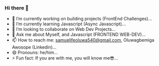 ### Hi there 👋

<!--
**JAILBREAK-101/JAILBREAK-101** is a ✨ _special_ ✨ repository because its `README.md` (this file) appears on your GitHub profile.

Here are some ideas to get you started:
-->

- 🔭 I’m currently working on building projects (FrontEnd Challenges)...
- 🌱 I’m currently learning Javascript (Async Javascript)...
- 👯 I’m looking to collaborate on Web Dev Projects...
- 💬 Ask me about Myself, and Javascript (FRONTEND WEB-DEV)...
- 📫 How to reach me: samuelifeoluwa540@gmail.com, Oluwagbemiga Awosope (Linkedin)...
- 😄 Pronouns: he/him...
- ⚡ Fun fact: If you are with me, you will know me😎...

